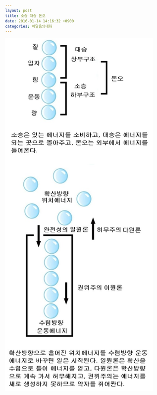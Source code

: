 ```yaml
---
layout: post
title: 소승 대승 돈오
date: 2016-01-14 14:16:32 +0900
categories: 깨달음의대화
---
```





<img src="files/attach/images/198/666/660/a12.jpg" alt="a12.jpg" width="478" height="1135" />
